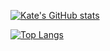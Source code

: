 [![Kate's GitHub stats](https://github-readme-stats.vercel.app/api?username=esborisova&show_icons=true&theme=radical&theme=radical)](https://github.com/anuraghazra/github-readme-stats)

[![Top Langs](https://github-readme-stats.vercel.app/api/top-langs/?username=esborisova)](https://github.com/esborisova/github-readme-stats)
